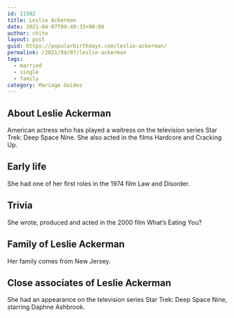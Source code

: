 ```yaml
---
id: 11582
title: Leslie Ackerman
date: 2021-04-07T09:49:33+00:00
author: chito
layout: post
guid: https://popularbirthdays.com/leslie-ackerman/
permalink: /2021/04/07/leslie-ackerman  
tags:
  - married
  - single
  - family
category: Mariage Guides
---
```

<!--Content-->


          
          
## About Leslie Ackerman



  American actress who has played a waitress on the television series Star Trek: Deep Space Nine. She also acted in the films Hardcore and Cracking Up. 

                
                
## Early life



  She had one of her first roles in the 1974 film Law and Disorder. 

                
                
## Trivia



  She wrote, produced and acted in the 2000 film What&#8217;s Eating You? 

                
                
## Family of Leslie Ackerman



  Her family comes from New Jersey.

                
                
## Close associates of Leslie Ackerman



  She had an appearance on the television series Star Trek: Deep Space Nine, starring Daphne Ashbrook.

          
          